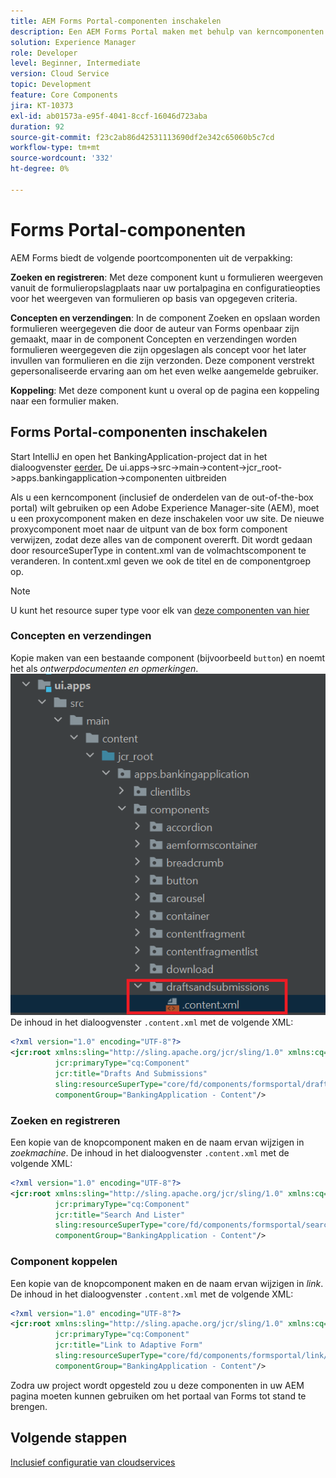 ```yaml
---
title: AEM Forms Portal-componenten inschakelen
description: Een AEM Forms Portal maken met behulp van kerncomponenten
solution: Experience Manager
role: Developer
level: Beginner, Intermediate
version: Cloud Service
topic: Development
feature: Core Components
jira: KT-10373
exl-id: ab01573a-e95f-4041-8ccf-16046d723aba
duration: 92
source-git-commit: f23c2ab86d42531113690df2e342c65060b5c7cd
workflow-type: tm+mt
source-wordcount: '332'
ht-degree: 0%

---
```


# Forms Portal-componenten

AEM Forms biedt de volgende poortcomponenten uit de verpakking:

**Zoeken en registreren**: Met deze component kunt u formulieren weergeven vanuit de formulieropslagplaats naar uw portalpagina en configuratieopties voor het weergeven van formulieren op basis van opgegeven criteria.

**Concepten en verzendingen**: In de component Zoeken en opslaan worden formulieren weergegeven die door de auteur van Forms openbaar zijn gemaakt, maar in de component Concepten en verzendingen worden formulieren weergegeven die zijn opgeslagen als concept voor het later invullen van formulieren en die zijn verzonden. Deze component verstrekt gepersonaliseerde ervaring aan om het even welke aangemelde gebruiker.

**Koppeling**: Met deze component kunt u overal op de pagina een koppeling naar een formulier maken.

## Forms Portal-componenten inschakelen

Start IntelliJ en open het BankingApplication-project dat in het dialoogvenster [eerder.](./getting-started.md) De ui.apps->src->main->content->jcr_root->apps.bankingapplication->componenten uitbreiden

Als u een kerncomponent (inclusief de onderdelen van de out-of-the-box portal) wilt gebruiken op een Adobe Experience Manager-site (AEM), moet u een proxycomponent maken en deze inschakelen voor uw site.
De nieuwe proxycomponent moet naar de uitpunt van de box form component verwijzen, zodat deze alles van de component overerft. Dit wordt gedaan door resourceSuperType in content.xml van de volmachtscomponent te veranderen. In content.xml geven we ook de titel en de componentgroep op.
>[!NOTE]
>
> U kunt het resource super type voor elk van [deze componenten van hier](https://github.com/adobe/aem-core-forms-components/tree/master/ui.apps/src/main/content/jcr_root/apps/core/fd/components/formsportal)


### Concepten en verzendingen

Kopie maken van een bestaande component (bijvoorbeeld `button`) en noemt het als _ontwerpdocumenten en opmerkingen_.
![ontwerpdocumenten en opmerkingen](assets/forms-portal-components2.png)
De inhoud in het dialoogvenster `.content.xml` met de volgende XML:

```xml
<?xml version="1.0" encoding="UTF-8"?>
<jcr:root xmlns:sling="http://sling.apache.org/jcr/sling/1.0" xmlns:cq="http://www.day.com/jcr/cq/1.0" xmlns:jcr="http://www.jcp.org/jcr/1.0"
          jcr:primaryType="cq:Component"
          jcr:title="Drafts And Submissions"
          sling:resourceSuperType="core/fd/components/formsportal/draftsandsubmissions/v1/draftsandsubmissions"
          componentGroup="BankingApplication - Content"/>
```

### Zoeken en registreren

Een kopie van de knopcomponent maken en de naam ervan wijzigen in _zoekmachine_.
De inhoud in het dialoogvenster `.content.xml` met de volgende XML:


```xml
<?xml version="1.0" encoding="UTF-8"?>
<jcr:root xmlns:sling="http://sling.apache.org/jcr/sling/1.0" xmlns:cq="http://www.day.com/jcr/cq/1.0" xmlns:jcr="http://www.jcp.org/jcr/1.0"
          jcr:primaryType="cq:Component"
          jcr:title="Search And Lister"
          sling:resourceSuperType="core/fd/components/formsportal/searchlister/v1/searchlister"
          componentGroup="BankingApplication - Content"/>
```

### Component koppelen

Een kopie van de knopcomponent maken en de naam ervan wijzigen in _link_.
De inhoud in het dialoogvenster `.content.xml` met de volgende XML:


```xml
<?xml version="1.0" encoding="UTF-8"?>
<jcr:root xmlns:sling="http://sling.apache.org/jcr/sling/1.0" xmlns:cq="http://www.day.com/jcr/cq/1.0" xmlns:jcr="http://www.jcp.org/jcr/1.0"
          jcr:primaryType="cq:Component"
          jcr:title="Link to Adaptive Form"
          sling:resourceSuperType="core/fd/components/formsportal/link/v2/link"
          componentGroup="BankingApplication - Content"/>
```

Zodra uw project wordt opgesteld zou u deze componenten in uw AEM pagina moeten kunnen gebruiken om het portaal van Forms tot stand te brengen.

## Volgende stappen

[Inclusief configuratie van cloudservices](./azure-storage-fdm.md)
